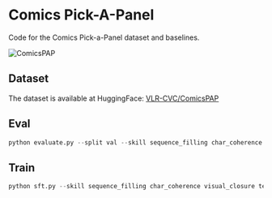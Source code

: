 # Comics Pick-A-Panel
Code for the Comics Pick-a-Panel dataset and baselines.

![ComicsPAP](teaser.jpg)

## Dataset
The dataset is available at HuggingFace: [VLR-CVC/ComicsPAP](https://huggingface.co/datasets/VLR-CVC/ComicsPAP)

## Eval
```python
python evaluate.py --split val --skill sequence_filling char_coherence visual_closure text_closure caption_relevance --model PATH_TO_MODEL --eval_batch_size BATCH_SIZE --dataset_cache PATH_TO_SAVE_DATASET --single_image
``` 

## Train
```python
python sft.py --skill sequence_filling char_coherence visual_closure text_closure caption_relevance --model PATH_TO_MODEL --batch_size BATCH_SIZE --max_steps TOTAL_STEPS --eval_steps EVAL_AND_SAVE_STEPS --dataset_cache PATH_TO_SAVE_DATASET --single_image
```


